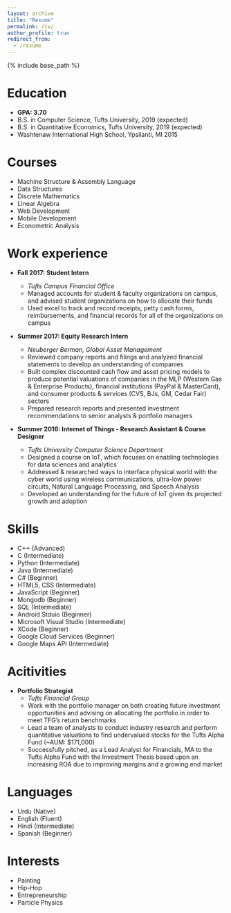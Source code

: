 ```yaml
---
layout: archive
title: "Resume"
permalink: /cv/
author_profile: true
redirect_from:
  - /resume
---
```


{% include base_path %}

Education
======
* __GPA: 3.70__
* B.S. in Computer Science, Tufts University, 2019 (expected)
* B.S. in Quantitative Economics, Tufts University, 2019 (expected)
* Washtenaw International High School, Ypsilanti, MI 2015

Courses
======
* Machine Structure & Assembly Language
* Data Structures
* Discrete Mathematics
* Linear Algebra
* Web Development
* Mobile Development
* Econometric Analysis

Work experience
======
* __Fall 2017: Student Intern__
  * _Tufts Campus Financial Office_
  * Managed accounts for student & faculty organizations on campus, and advised student organizations on how to allocate their funds
  * Used excel to track and record receipts, petty cash forms, reimbursements, and financial records for all of the organizations on campus

* __Summer 2017: Equity Research Intern__
  * _Neuberger Berman, Global Asset Management_
  * Reviewed company reports and filings and analyzed financial statements to develop an understanding of companies
  * Built complex discounted cash flow and asset pricing models to produce potential valuations of companies in the MLP (Western Gas & Enterprise Products), financial institutions (PayPal & MasterCard), and consumer products & services (CVS, BJs, GM, Cedar Fair) sectors
  * Prepared research reports and presented investment recommendations to senior analysts & portfolio managers

* __Summer 2016: Internet of Things - Research Assistant & Course Designer__
  * _Tufts University Computer Science Department_
  * Designed a course on IoT, which focuses on enabling technologies for data sciences and analytics
  * Addressed & researched ways to interface physical world with the cyber world using wireless communications, ultra-low power circuits, Natural Language Processing, and Speech Analysis
  * Developed an understanding for the future of IoT given its projected growth and adoption
  
Skills
======
* C++ (Advanced) 
* C (Intermediate)
* Python (Intermediate)
* Java (Intermediate)
* C# (Beginner)
* HTML5, CSS (Intermediate)
* JavaScript (Beginner)
* Mongodb (Beginner)
* SQL (Intermediate)
* Android Stduio (Beginner)
* Microsoft Visual Studio (Intermediate)
* XCode (Beginner)
* Google Cloud Services (Beginner)
* Google Maps API (Intermediate)

Acitivities
======
* __Portfolio Strategist__
  * _Tufts Financial Group_
  * Work with the portfolio manager on both creating future investment opportunities and advising on allocating the portfolio in order to meet TFG’s return benchmarks
  * Lead a team of analysts to conduct industry research and perform quantitative valuations to find undervalued stocks for the Tufts Alpha Fund (~AUM: $171,000)
  * Successfully pitched, as a Lead Analyst for Financials, MA to the Tufts Alpha Fund with the Investment Thesis based upon an increasing ROA due to improving margins and a growing end market

Languages
======
* Urdu (Native)
* English (Fluent)
* Hindi (Intermediate)
* Spanish (Beginner)

Interests
======
* Painting
* Hip-Hop
* Entrepreneurship
* Particle Physics
